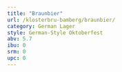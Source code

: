 ```yaml
---
title: "Braunbier"
url: /klosterbru-bamberg/braunbier/
category: German Lager
style: German-Style Oktoberfest
abv: 5.7
ibu: 0
srm: 0
upc: 0
---
```


